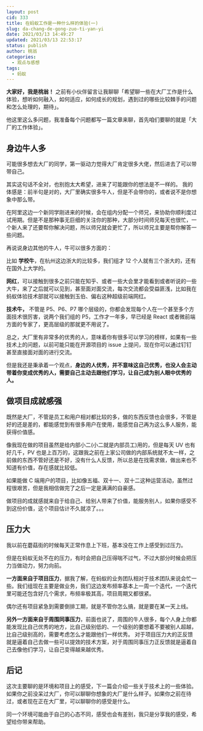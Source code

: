 ```yaml
---
layout: post
cid: 333
title: 在蚂蚁工作是一种什么样的体验(一)
slug: da-chang-de-gong-zuo-ti-yan-yi
date: 2021/03/13 14:49:27
updated: 2021/03/13 22:53:17
status: publish
author: 桃翁
categories: 
  - 观点与感想
tags: 
  - 蚂蚁
---
```



**大家好，我是桃翁！**
之前有小伙伴留言让我聊聊「希望聊一些在大厂工作是什么体验，想听如何融入，如何适应，如何成长的规划，遇到过的哪些比较棘手的问题和怎么处理的，期待」。

他这里这么多问题，我准备每个问题都写一篇文章来聊，首先咱们要聊的就是「大厂的工作体验」。
## 身边牛人多
可能很多想去大厂的同学，第一驱动力觉得大厂肯定很多大佬，然后进去了可以带带自己。

其实这句话不全对，也别抱太大希望，进来了可能跟你的想法是不一样的。
我的体感是：前半句是对的，大厂里确实很多牛人，但是不会带你的，或者说不是你想象中那么带。

在阿里这边一个新同学刚进来的时候，会在组内分配一个师兄，来协助你顺利度过试用期。但是不是那种事无巨细的关注你的那种，大部分时间师兄每天也很忙，一个新人来了还要帮你解决问题，所以师兄就会更忙了，所以师兄主要是帮你解答一些问题。

再说说身边其他的牛人，牛可以很多方面的：

比如 **学校牛**，在杭州这边浙大的比较多，我们组才 12 个人就有三个浙大的，还有在国外上大学的。

**网红**，可以接触到很多之前只能在知乎、或者一些大会里才能看到或者听说的一些大牛，来了之后就可以见到，甚至面对面交流，每次交流都会受益匪浅，比如我在蚂蚁体验技术部就可以接触到玉伯、偏右这种超级前端网红。

**技术牛，** 不管是 P5、P6、P7 哪个层级的，你都会发现每个人在一个甚至多个方面技术很厉害，说两个我们组的 P5，工作才一年多，早已经是 React 或者微前端方面的专家了，更高层级的那就更不用说了。

总之，大厂里有非常多的优秀的人，意味着你有很多可以学习的榜样，如果有一些技术上的问题，以前可能只能在开源项目的 issue 上提问，现在你可以通过钉钉甚至直接面对面的进行交流。

但是我还是秉承着一个观点，**身边的人优秀，并不意味这自己优秀，也没人会主动带着你变成优秀的人，需要自己主动去跟他们学习，让自己成为别人眼中优秀的人。**

## 做项目成就感强

既然是大厂，不管是员工和用户相对都比较的多，做的东西反馈也会很多，不管是好的还是差的，都能感觉到有很多用户在使用，能感觉自己再为这么多人服务，能获得价值感。

像我现在做的项目虽然是给内部小二(小二就是内部员工)用的，但是每天 UV 也有好几千，PV 也是上百万的，这跟我之前在上家公司做的内部系统就不太一样，之前做的东西不管好还是不好，没有什么人反馈，所以总是在找需求做，做出来也不知道有价值，存在感就比较低。

如果能做 C 端用户的项目，比如像五福、双十一、双十二这种运营活动，虽然过程很艰苦，但是我相信做完了之后一定是满满的自豪感。

做项目的成就感就来自于给自己、给别人带来了价值，能服务别人，如果你感受不到这份价值，这个项目估计不久就凉了。。。

## 压力大

我以前在蘑菇街的时候每天正常作息上下班，基本没在工作上感受到过压力。

但是在蚂蚁无处不在的压力，有时会把自己压得喘不过气，不过大部分时候会把压力当做动力，努力向前。

**一方面来自于项目压力**，据我了解，在蚂蚁的业务团队相对于技术团队来说会忙一些。我们组现在主要是做业务，我们这边发布频率基本上一周一个迭代，一个迭代里可能还包含好几个需求，布频率极其高，项目周期又都很紧。

偶尔还有项目紧急到需要倒排工期，就是不管你怎么搞，就是要在某一天上线。

**另外一方面来自于周围同事压力**，前面也说了，周围的牛人很多，每个人身上你都能发现比自己优秀的地方，比自己级别低的、一个级别的要想着不要被别人超越，比自己级别高的，需要考虑怎么才能跟他们一样优秀。
对于项目压力大的正反馈就是逼着自己去做一些可以提效的技术方案，对于周围同事压力正反馈就是逼着自己去像他们学习，让自己变得越来越优秀。

## 后记

这次主要聊的是环境和项目上的感受，下一篇会介绍一些关于技术上的一些体验。如果你之前没呆过大厂，你可以聊聊你想象的大厂是什么样子。如果你之前在待过，或者现在正在大厂里，可以聊聊你的感受是什么。

同一个环境可能由于自己的心态不同，感受也会有差别，我只是分享我的感受，希望给你带来帮助。